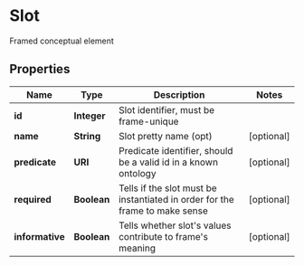 

# Slot

Framed conceptual element
## Properties

Name | Type | Description | Notes
------------ | ------------- | ------------- | -------------
**id** | **Integer** | Slot identifier, must be frame-unique | 
**name** | **String** | Slot pretty name (opt) |  [optional]
**predicate** | **URI** | Predicate identifier, should be a valid id in a known ontology |  [optional]
**required** | **Boolean** | Tells if the slot must be instantiated in order for the frame to make sense |  [optional]
**informative** | **Boolean** | Tells whether slot&#39;s values contribute to frame&#39;s meaning |  [optional]




